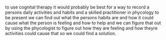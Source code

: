 to use cognital therapy it would probably be best for a way to record a persons daily activities and habits and a skilled practitioner in phycology to be present we can find out what the persons habits are and how it could cause what the person is feeling and how to help and we can figure that out by using the phycologist to figure out how they are feeling and how theyre activities could cause that so we could find a solution.